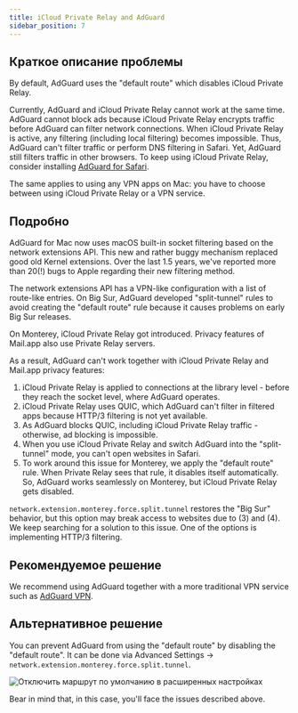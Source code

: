 ```yaml
---
title: iCloud Private Relay and AdGuard
sidebar_position: 7
---
```


## Краткое описание проблемы

By default, AdGuard uses the "default route" which disables iCloud Private Relay.

Currently, AdGuard and iCloud Private Relay cannot work at the same time. AdGuard cannot block ads because iCloud Private Relay encrypts traffic before AdGuard can filter network connections.  When iCloud Private Relay is active, any filtering (including local filtering) becomes impossible. Thus, AdGuard can't filter traffic or perform DNS filtering in Safari. Yet, AdGuard still filters traffic in other browsers. To keep using iCloud Private Relay, consider installing [AdGuard for Safari](https://adguard.com/adguard-safari/overview.html).

The same applies to using any VPN apps on Mac: you have to choose between using iCloud Private Relay or a VPN service.

## Подробно

AdGuard for Mac now uses macOS built-in socket filtering based on the network extensions API. This new and rather buggy mechanism replaced good old Kernel extensions. Over the last 1.5 years, we've reported more than 20(!) bugs to Apple regarding their new filtering method.

The network extensions API has a VPN-like configuration with a list of route-like entries. On Big Sur, AdGuard developed "split-tunnel" rules to avoid creating the "default route" rule because it causes problems on early Big Sur releases.

On Monterey, iCloud Private Relay got introduced. Privacy features of Mail.app also use Private Relay servers.

As a result, AdGuard can't work together with iCloud Private Relay and Mail.app privacy features:
1. iCloud Private Relay is applied to connections at the library level - before they reach the socket level, where AdGuard operates.
2. iCloud Private Relay uses QUIC, which AdGuard can't filter in filtered apps because HTTP/3 filtering is not yet available.
3. As AdGuard blocks QUIC, including iCloud Private Relay traffic - otherwise, ad blocking is impossible.
4. When you use iCloud Private Relay and switch AdGuard into the "split-tunnel" mode, you can't open websites in Safari.
5. To work around this issue for Monterey, we apply the "default route" rule. When Private Relay sees that rule, it disables itself automatically. So, AdGuard works seamlessly on Monterey, but iCloud Private Relay gets disabled.

`network.extension.monterey.force.split.tunnel` restores the "Big Sur" behavior, but this option may break access to websites due to (3) and (4). We keep searching for a solution to this issue. One of the options is implementing HTTP/3 filtering.

## Рекомендуемое решение

We recommend using AdGuard together with a more traditional VPN service such as [AdGuard VPN](https://adguard-vpn.com/).

## Альтернативное решение

You can prevent AdGuard from using the "default route" by disabling the "default route".  It can be done via Advanced Settings -> `network.extension.monterey.force.split.tunnel`.

![Отключить маршрут по умолчанию в расширенных настройках](https://cdn.adguard.com/content/kb/ad_blocker/mac/mac_adguard_advanced_settings.jpg)

Bear in mind that, in this case, you'll face the issues described above.

